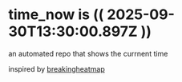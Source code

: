 # time_now is (( 2025-09-30T13:30:00.897Z ))

an automated repo that shows the currnent time

inspired by [breakingheatmap](https://github.com/breakingheatmap/breakingheatmap)